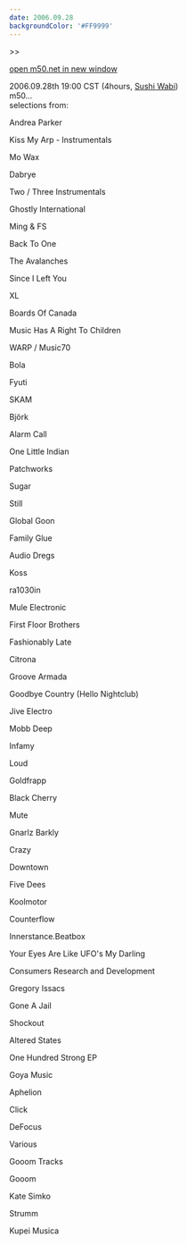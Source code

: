 ```yaml
---
date: 2006.09.28
backgroundColor: '#FF9999'
---
```


\>>

[open m50.net in new window](http://m50.net/)

2006.09.28th 19:00 CST (4hours, [Sushi Wabi](http://www.sushiwabi.com/))  
m50...  
selections from:

Andrea Parker

Kiss My Arp - Instrumentals

Mo Wax

Dabrye

Two / Three Instrumentals

Ghostly International

Ming & FS

Back To One

The Avalanches

Since I Left You

XL

Boards Of Canada

Music Has A Right To Children

WARP / Music70

Bola

Fyuti

SKAM

Björk

Alarm Call

One Little Indian

Patchworks

Sugar

Still

Global Goon

Family Glue

Audio Dregs

Koss

ra1030in

Mule Electronic

First Floor Brothers

Fashionably Late

Citrona

Groove Armada

Goodbye Country (Hello Nightclub)

Jive Electro

Mobb Deep

Infamy

Loud

Goldfrapp

Black Cherry

Mute

Gnarlz Barkly

Crazy

Downtown

Five Dees

Koolmotor

Counterflow

Innerstance.Beatbox

Your Eyes Are Like UFO's My Darling

Consumers Research and Development

Gregory Issacs

Gone A Jail

Shockout

Altered States

One Hundred Strong EP

Goya Music

Aphelion

Click

DeFocus

Various

Gooom Tracks

Gooom

Kate Simko

Strumm

Kupei Musica
